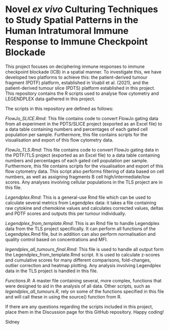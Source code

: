 # Novel _ex vivo_ Culturing Techniques to Study Spatial Patterns in the Human Intratumoral Immune Response to Immune Checkpoint Blockade


This project focuses on deciphering immune responses to immune checkpoint blockade (ICB) in a spatial manner. To investigate this, we have developed two platforms to achieve this: the patient-derived tumour fragment (PDTF) platform, established in Voabil et al. (2021), and the patient-derived tumour slice (PDTS) platform established in this project. This repository contains the R scripts used to analyse flow cytometry and LEGENDPLEX data gathered in this project.

The scripts in this repository are defined as follows:

_FlowJo_SLICE.Rmd_: This file contains code to convert FlowJo gating data from all experiment in the PDTS/SLICE project (exported as an Excel file) to a data table containing numbers and percentages of each gated cell population per sample. Furthermore, this file contains scripts for the visualisation and export of this flow cytometry data.

_FlowJo_TLS.Rmd_: This file contains code to convert FlowJo gating data in the PDTF/TLS project (exported as an Excel file) to a data table containing numbers and percentages of each gated cell population per sample. Furthermore, this file contains scripts for the visualisation and export of this flow cytometry data. This script also performs filtering of data based on cell numbers, as well as assigning fragments B cell high/intermediate/low scores. Any analyses involving cellular populations in the TLS project are in this file.

_Legendplex.Rmd_: This is a general-use Rmd file which can be used to calculate several metrics from Legendplex data: it takes a file containing raw cytokine and chemokine values and calculates corrected values, deltas and PDTF scores and outputs this per tumour individually.

_Legendplex_from_template.Rmd_: This is an Rmd file to handle Legendplex data from the TLS project specifically. It can perform all functions of the Legendplex.Rmd file, but in addition can also perform normalisation and quality control based on concentrations and MFI.

_legendplex_all_tumours_final.Rmd_: This file is used to handle all output form the Legendplex_from_template.Rmd script. It is used to calculate z-scores and cumulative scores for many different comparisons, fold-changes, outlier correction and heatmap plotting. Any analysis involving Legendplex data in the TLS project is handled in this file.

_Functions.R_: A master file containing several, more complex, functions that were designed to aid in the analysis of all data. Other scripts, such as _legendplex_all_tumours.R_, rely on some of the functions specified in this file and will call these in using the source() function from R.


If there are any questions regarding the scripts included in this project, place them in the Discussion page for this GitHub repository.
Happy coding!

Sidney
